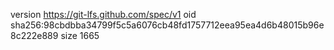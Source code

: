 version https://git-lfs.github.com/spec/v1
oid sha256:98cbdbba34799f5c5a6076cb48fd1757712eea95ea4d6b48015b96e8c222e889
size 1665

